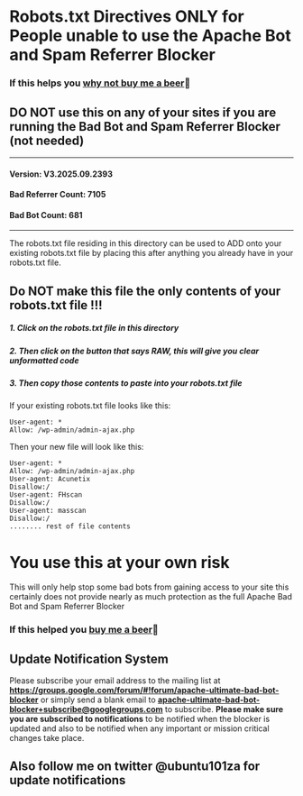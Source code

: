# Robots.txt Directives ONLY for People unable to use the Apache Bot and Spam Referrer Blocker
### If this helps you [why not buy me a beer](https://www.paypal.com/cgi-bin/webscr?cmd=_s-xclick&hosted_button_id=TNCNMH8QVM78J):beer:
## DO NOT use this on any of your sites if you are running the Bad Bot and Spam Referrer Blocker (not needed)

_______________
#### Version: V3.2025.09.2393
#### Bad Referrer Count: 7105
#### Bad Bot Count: 681
____________________

The robots.txt file residing in this directory can be used to ADD onto your existing robots.txt file by placing this after anything you already have in your robots.txt file.

## Do NOT make this file the only contents of your robots.txt file !!!

##### 1. Click on the robots.txt file in this directory
##### 2. Then click on the button that says RAW, this will give you clear unformatted code
##### 3. Then copy those contents to paste into your robots.txt file

If your existing robots.txt file looks like this:

    User-agent: *
    Allow: /wp-admin/admin-ajax.php

Then your new file will look like this:

    User-agent: *
    Allow: /wp-admin/admin-ajax.php
    User-agent: Acunetix
    Disallow:/
    User-agent: FHscan
    Disallow:/
    User-agent: masscan
    Disallow:/
    ........ rest of file contents

# You use this at your own risk

This will only help stop some bad bots from gaining access to your site
this certainly does not provide nearly as much protection as the full
Apache Bad Bot and Spam Referrer Blocker

### If this helped you [buy me a beer](https://www.paypal.com/cgi-bin/webscr?cmd=_s-xclick&hosted_button_id=TNCNMH8QVM78J):beer:

## Update Notification System
Please subscribe your email address to the mailing list at **https://groups.google.com/forum/#!forum/apache-ultimate-bad-bot-blocker**
or simply send a blank email to **apache-ultimate-bad-bot-blocker+subscribe@googlegroups.com** to subscribe.
**Please make sure you are subscribed to notifications** to be notified when the blocker is updated and also to be notified when any important or mission critical changes take place.

## Also follow me on twitter @ubuntu101za for update notifications
